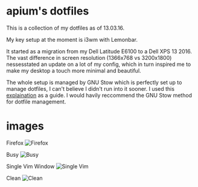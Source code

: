 # apium's dotfiles

This is a collection of my dotfiles as of 13.03.16.

My key setup at the moment is i3wm with Lemonbar. 

It started as a migration from my Dell Latitude E6100 to a Dell XPS 13 2016. The vast difference in screen resolution (1366x768 vs 3200x1800) nessesstated an update on a lot of my config, which in turn inspired me to make my desktop a touch more minimal and beautiful.


The whole setup is managed by GNU Stow which is perfectly set up to manage dotfiles, I can't believe I didn't run into it sooner.
I used this [explaination](http://brandon.invergo.net/news/2012-05-26-using-gnu-stow-to-manage-your-dotfiles.html) as a guide. I would havily reccommend the GNU Stow method for dotfile management. 

# images

Firefox
![Firefox](http://i.imgur.com/TVxtzIi.png)

Busy
![Busy](http://i.imgur.com/cFfxKLM.png)

Single Vim Window
![Single Vim](http://i.imgur.com/1CdpXXT.png)

Clean
![Clean](http://i.imgur.com/w6jOC09.png)

